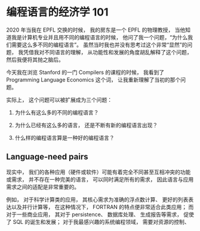 # 编程语言的经济学 101

2020 年当我在 EPFL 交换的时候， 我的房东是一个 EPFL 的物理教授， 当他知道我是计算机专业并且用不同的编程语言的时候， 他问了我一个问题，“为什么我们需要这么多不同的编程语言”。 虽然当时我也并没有思考过这个非常“显然”的问题， 我凭借我对不同语言的理解， 从功能性和发展的角度胡乱解释了这个问题， 然后我便将其抛之脑后。

今天我在浏览 Stanford 的一门 Compilers 的课程的时候， 我看到了 Programming Language Economics 这个词， 让我重新理解了当初的那个问题。

实际上， 这个问题可以被扩展成为三个问题：

1. 为什么有这么多的不同的编程语言？

2. 为什么已经有这么多的语言， 还是不断有新的编程语言出现？

3. 什么样的编程语言算是一种好的编程语言？

## Language-need pairs

现实中， 我们的各种应用（硬件或软件）可能有着完全不同甚至互相冲突的功能或需求， 并不存在一种完美的语言， 可以同时满足所有的需求， 因此语言与应用需求之间的适配是非常重要的。

例如， 对于科学计算类的应用， 其核心需求为准确的浮点数计算、 更好的列表表达以及并行计算等， 在这种情况下， FORTRAN 的特点便非常适合此类应用； 而对于一些商业应用， 其对于 persistence、 数据库处理、 生成报告等需求， 促使了 SQL 的诞生和发展； 对于我最感兴趣的系统编程领域， 需要对资源的控制、

